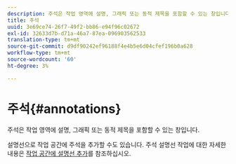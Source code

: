 ```yaml
---
description: 주석은 작업 영역에 설명, 그래픽 또는 동적 제목을 포함할 수 있는 창입니다.
title: 주석
uuid: 3e69ce74-26f7-49f2-bb86-e94f96c02672
exl-id: 32633d7b-d71a-46a7-87ea-096903562533
translation-type: tm+mt
source-git-commit: d9df90242ef96188f4e4b5e6d04cfef196b0a628
workflow-type: tm+mt
source-wordcount: '60'
ht-degree: 3%

---
```


# 주석{#annotations}

주석은 작업 영역에 설명, 그래픽 또는 동적 제목을 포함할 수 있는 창입니다.

설명선으로 작업 공간에 주석을 추가할 수도 있습니다. 주석 설명선 작업에 대한 자세한 내용은 [작업 공간에 설명선 추가](../../../../home/c-get-started/c-vis/c-call-wkspc.md#concept-212b09e763044d938987b4a9c658adc0)를 참조하십시오.
